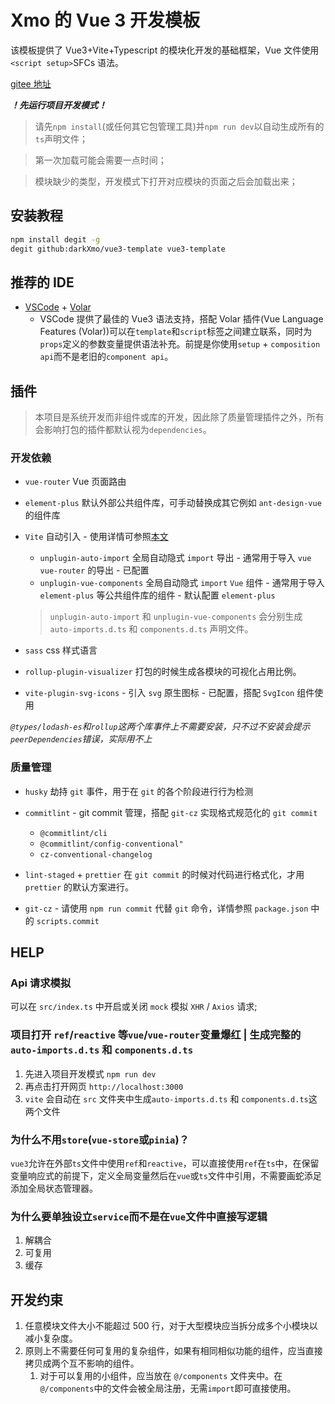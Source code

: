 # Xmo 的 Vue 3 开发模板

该模板提供了 Vue3+Vite+Typescript 的模块化开发的基础框架，Vue 文件使用`<script setup>`SFCs 语法。

[gitee 地址](https://gitee.com/dXmo/vue3-template)

**_！先运行项目开发模式！_**

> 请先`npm install`(或任何其它包管理工具)并`npm run dev`以自动生成所有的`ts`声明文件；

> 第一次加载可能会需要一点时间；

> 模块缺少的类型，开发模式下打开对应模块的页面之后会加载出来；

## 安装教程

```bash
npm install degit -g
degit github:darkXmo/vue3-template vue3-template
```

## 推荐的 IDE

- [VSCode](https://code.visualstudio.com/) + [Volar](https://marketplace.visualstudio.com/items?itemName=johnsoncodehk.volar)
  - VSCode 提供了最佳的 Vue3 语法支持，搭配 Volar 插件(Vue Language Features (Volar))可以在`template`和`script`标签之间建立联系，同时为`props`定义的参数变量提供语法补充。前提是你使用`setup` + `composition api`而不是老旧的`component api`。

## 插件

> 本项目是系统开发而非组件或库的开发，因此除了质量管理插件之外，所有会影响打包的插件都默认视为`dependencies`。

### 开发依赖

- `vue-router` Vue 页面路由

- `element-plus` 默认外部公共组件库，可手动替换成其它例如 `ant-design-vue` 的组件库

- `Vite` 自动引入 - 使用详情可参照[本文](https://juejin.cn/post/7012446423367024676)

  - `unplugin-auto-import` 全局自动隐式 `import` 导出 - 通常用于导入 `vue` `vue-router` 的导出 - 已配置
  - `unplugin-vue-components` 全局自动隐式 `import` `Vue` 组件 - 通常用于导入 `element-plus` 等公共组件库的组件 - 默认配置 `element-plus`

  > `unplugin-auto-import` 和 `unplugin-vue-components` 会分别生成 `auto-imports.d.ts` 和 `components.d.ts` 声明文件。

- `sass` css 样式语言

- `rollup-plugin-visualizer` 打包的时候生成各模块的可视化占用比例。

- `vite-plugin-svg-icons` - 引入 `svg` 原生图标 - 已配置，搭配 `SvgIcon` 组件使用

_`@types/lodash-es`和`rollup`这两个库事件上不需要安装，只不过不安装会提示`peerDependencies`错误，实际用不上_

### 质量管理

- `husky` 劫持 `git` 事件，用于在 `git` 的各个阶段进行行为检测

- `commitlint` - git commit 管理，搭配 `git-cz` 实现格式规范化的 `git commit`

  - `@commitlint/cli`
  - `@commitlint/config-conventional"`
  - `cz-conventional-changelog`

- `lint-staged` + `prettier` 在 `git commit` 的时候对代码进行格式化，才用 `prettier` 的默认方案进行。

- `git-cz` - 请使用 `npm run commit` 代替 `git` 命令，详情参照 `package.json` 中的 `scripts.commit`

## HELP

### Api 请求模拟

可以在 `src/index.ts` 中开启或关闭 `mock` 模拟 `XHR` / `Axios` 请求;

### 项目打开 `ref`/`reactive` 等`vue`/`vue-router`变量爆红 | 生成完整的 `auto-imports.d.ts` 和 `components.d.ts`

1. 先进入项目开发模式 `npm run dev`
2. 再点击打开网页 `http://localhost:3000`
3. `vite` 会自动在 `src` 文件夹中生成`auto-imports.d.ts` 和 `components.d.ts`这两个文件

### 为什么不用`store`(`vue-store`或`pinia`)？

`vue3`允许在外部`ts`文件中使用`ref`和`reactive`，可以直接使用`ref`在`ts`中，在保留变量响应式的前提下，定义全局变量然后在`vue`或`ts`文件中引用，不需要画蛇添足添加全局状态管理器。

### 为什么要单独设立`service`而不是在`vue`文件中直接写逻辑

1. 解耦合
2. 可复用
3. 缓存

## 开发约束

1. 任意模块文件大小不能超过 500 行，对于大型模块应当拆分成多个小模块以减小复杂度。
2. 原则上不需要任何可复用的复杂组件，如果有相同相似功能的组件，应当直接拷贝成两个互不影响的组件。
   1. 对于可以复用的小组件，应当放在 `@/components` 文件夹中。在`@/components`中的文件会被全局注册，无需`import`即可直接使用。

